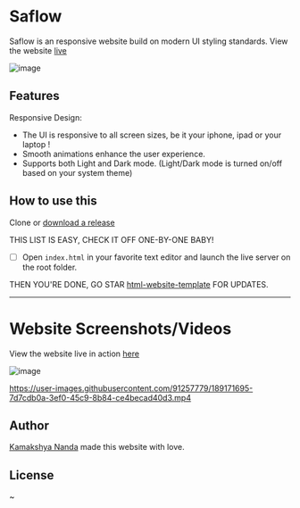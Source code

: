 # Saflow
Saflow is an responsive website build on modern UI styling standards. View the website [live](https://ihasfishandchips.github.io/)

![image](https://user-images.githubusercontent.com/91257779/189165457-0d43c3af-6318-4719-81a2-755a8331946e.png)


## Features

Responsive Design:

 - The UI is responsive to all screen sizes, be it your iphone, ipad or your laptop !
 - Smooth animations enhance the user experience.
 - Supports both Light and Dark mode. (Light/Dark mode is turned on/off based on your system theme)

## How to use this

Clone or [download a release](https://github.com/IHasFishAndChips/Saflow/)

THIS LIST IS EASY, CHECK IT OFF ONE-BY-ONE BABY!

 - [ ] Open `index.html` in your favorite text editor and launch the live server on the root folder.


THEN YOU'RE DONE, GO STAR [html-website-template](https://github.com/IHasFishAndChips/Saflow/) FOR UPDATES.

---

# Website Screenshots/Videos

View the website live in action [here](https://ihasfishandchips.github.io/)

![image](https://user-images.githubusercontent.com/91257779/189169506-a4e0cfb0-de70-4c74-aea4-eda7c7286f3a.png)



https://user-images.githubusercontent.com/91257779/189171695-7d7cdb0a-3ef0-45c9-8b84-ce4becad40d3.mp4



## Author

[Kamakshya Nanda](https://github.com/IHasFishAndChips/) made this website with love.

## License

~
